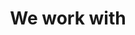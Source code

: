 ---
pageName: project-types
title: "We work with"
projects: [
    { name: "practices",
      text: "Private medical practices",
      row: 1,
      column: 5
    },
    {
      name: "devices",
      text: "Medical device manufacturers",
      row: 1,
      column: 7
    },
    {
      name: "labs",
      text: "Medical and research laboratories",
      row: 2,
      column: 2
    },
    {
      name: "organizations",
      text: "Healthcare organizations",
      row: 2,
      column: 4
    },
    {
      name: "providers",
      text: "Care providers",
      row: 2,
      column: 6
    },
    {
      name: "startups",
      text: "Healthcare startups",
      row: 3,
      column: 3
    },
    {
      name: "pharmacy",
      text: "Pharmacy organizations",
      row: 3,
      column: 5
    },
]
---